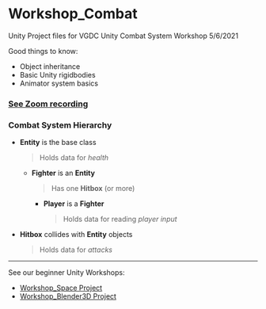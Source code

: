 # Workshop_Combat

 Unity Project files for VGDC Unity Combat System Workshop 5/6/2021
 
 Good things to know:
 
 - Object inheritance
 - Basic Unity rigidbodies
 - Animator system basics

### [See Zoom recording](https://drive.google.com/file/d/1JlbrVaGS7OXE_UkeBwzp6ksiGioixy4q/view?usp=sharing)

### Combat System Hierarchy

* **Entity** is the base class
  > Holds data for *health*

  * **Fighter** is an **Entity**
    > Has one **Hitbox** (or more)

    * **Player** is a **Fighter**
      > Holds data for reading *player input*

* **Hitbox** collides with **Entity** objects
  > Holds data for *attacks*

---

See our beginner Unity Workshops:

- [Workshop_Space Project](https://github.com/mattlawr/Workshop1_Space)
- [Workshop_Blender3D Project](https://github.com/mattlawr/Workshop_Blender3D)

